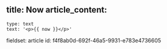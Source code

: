 title: Now
article_content:
  -
    type: text
    text: '<p>{{ now }}</p>'
fieldset: article
id: f4f8ab0d-692f-46a5-9931-e783e4736605
